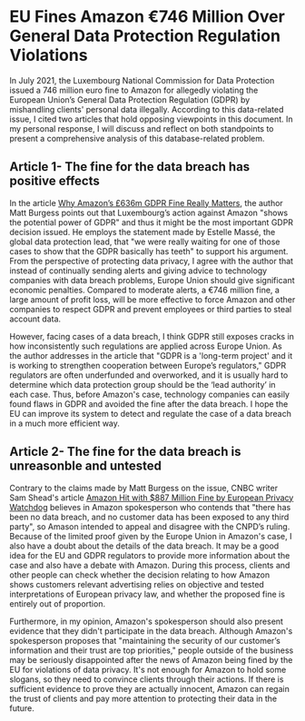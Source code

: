 # EU Fines Amazon €746 Million Over General Data Protection Regulation Violations
In July 2021, the Luxembourg National Commission for Data Protection issued a 746 million euro fine to Amazon for allegedly violating the European Union’s General Data Protection Regulation (GDPR) by mishandling clients' personal data illegally. According to this data-related issue, I cited two articles that hold opposing viewpoints in this document. In my personal response, I will discuss and reflect on both standpoints to present a comprehensive analysis of this database-related problem.

## Article 1- The fine for the data breach has positive effects
In the article [Why Amazon’s £636m GDPR Fine Really Matters](https://www.wired.co.uk/article/amazon-gdpr-fine), the author Matt Burgess points out that Luxembourg’s action against Amazon "shows the potential power of GDPR" and thus it might be the most important GDPR decision issued. He employs the statement made by Estelle Massé, the global data protection lead, that "we were really waiting for one of those cases to show that the GDPR basically has teeth" to support his argument. From the perspective of protecting data privacy, I agree with the author that instead of continually sending alerts and giving advice to technology companies with data breach problems, Europe Union should give significant economic penalties. Compared to moderate alerts, a €746 million fine, a large amount of profit loss, will be more effective to force Amazon and other companies to respect GDPR and prevent employees or third parties to steal account data. 

However, facing cases of a data breach, I think GDPR still exposes cracks in how inconsistently such regulations are applied across Europe Union. As the author addresses in the article that "GDPR is a 'long-term project' and it is working to strengthen cooperation between Europe’s regulators," GDPR regulators are often underfunded and overworked, and it is usually hard to determine which data protection group should be the ‘lead authority’ in each case. Thus, before Amazon's case, technology companies can easily found flaws in GDPR and avoided the fine after the data breach. I hope the EU can improve its system to detect and regulate the case of a data breach in a much more efficient way. 

## Article 2- The fine for the data breach is unreasonble and untested
Contrary to the claims made by Matt Burgess on the issue, CNBC writer Sam Shead's article [Amazon Hit with $887 Million Fine by European Privacy Watchdog](https://www.cnbc.com/2021/07/30/amazon-hit-with-fine-by-eu-privacy-watchdog-.html) believes in Amazon spokesperson who contends that "there has been no data breach, and no customer data has been exposed to any third party", so Amason intended to appeal and disagree with the CNPD’s ruling. Because of the limited proof given by the Europe Union in Amazon's case, I also have a doubt about the details of the data breach. It may be a good idea for the EU and GDPR regulators to provide more information about the case and also have a debate with Amazon. During this process, clients and other people can check whether the decision relating to how Amazon shows customers relevant advertising relies on objective and tested interpretations of European privacy law, and whether the proposed fine is entirely out of proportion.  

Furthermore, in my opinion, Amazon's spokesperson should also present evidence that they didn't participate in the data breach. Although Amazon's spokesperson proposes that "maintaining the security of our customer’s information and their trust are top priorities," people outside of the business may be seriously disappointed after the news of Amazon being fined by the EU for violations of data privacy. It's not enough for Amazon to hold some slogans, so they need to convince clients through their actions. If there is sufficient evidence to prove they are actually innocent, Amazon can regain the trust of clients and pay more attention to protecting their data in the future. 

